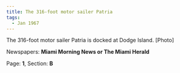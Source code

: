 ```yaml
---  
title: The 316-foot motor sailer Patria  
tags:  
  - Jan 1967  
---  
```

  
The 316-foot motor sailer Patria is docked at Dodge Island. [Photo]  
  
Newspapers: **Miami Morning News or The Miami Herald**  
  
Page: **1**, Section: **B** 
